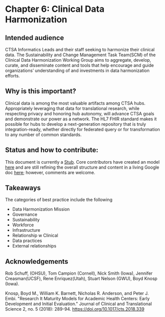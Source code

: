 # Chapter 6: Clinical Data Harmonization

## Intended audience

CTSA Informatics Leads and their staff seeking to harmonize their clinical data. The Sustainability and Change Management Task Team(SCM) of the Clinical Data Harmonization Working Group aims to aggregate, develop, curate, and disseminate content and tools that help encourage and guide organizations’ understanding of and investments in data harmonization efforts.

## Why is this important?

Clinical data is among the most valuable artifacts among CTSA hubs.  Appropriately leveraging that data for translational research, while respecting privacy and honoring hub autonomy, will advance CTSA goals and demonstrate our power as a network. The HL7 FHIR standard makes it possible for hubs to develop a next-generation repository that is truly integration-ready, whether directly for federated query or for transformation to any number of common standards.

## Status and how to contribute: 

This document is currently a [Stub](https://github.com/data2health/reusable-data-best-practices/blob/master/README.md#stages). Core contributors have created an model [here](https://docs.google.com/document/d/1IKKbSxe19ZgayDnv5cqTUzDswNGWQvKZNUc2IgZvaL8/edit?usp=sharing) and are still refining the overall structure and content in a living Google doc [here](https://docs.google.com/document/d/1hIX1j2yfqcVbNmVxA8LawHRQ3Ol3Vzciq5JFi9fXdnk/edit?usp=sharing); however, comments are welcome.

## Takeaways

The categories of best practice include the following

- Data Harmonization Mission
- Governance
- Sustainability
- Workforce
- Infrastructure
- Relationship w Clinical
- Data practices
- External relationships

## Acknowledgements

Rob Schuff, (OHSU), Tom Campion (Cornell), Nick Smith (Iowa), Jennifer Creasman(UCSF), Rene Enriquez(Utah), Stuart Nelson (GWU), Boyd Knosp (Iowa). 

Knosp, Boyd M., William K. Barnett, Nicholas R. Anderson, and Peter J. Embi. "Research It Maturity Models for Academic Health Centers: Early Development and Initial Evaluation." Journal of Clinical and Translational Science 2, no. 5 (2018): 289-94. https://doi.org/10.1017/cts.2018.339
